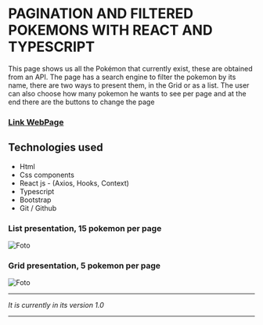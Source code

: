 # PAGINATION AND FILTERED POKEMONS WITH REACT AND TYPESCRIPT

This page shows us all the Pokémon that currently exist, these are obtained from an API. The page has a search engine to filter the pokemon by its name, there are two ways to present them, in the Grid or as a list. The user can also choose how many pokemon he wants to see per page and at the end there are the buttons to change the page
### [Link WebPage](https://stevencar2004.github.io/Pagination-Filtered_Pokemons/)

## Technologies used
- Html
- Css components
- React js - (Axios, Hooks, Context)
- Typescript
- Bootstrap
- Git / Github


### List presentation, 15 pokemon per page

![Foto](https://user-images.githubusercontent.com/66984715/143669524-6d4340a5-fc75-4875-b15a-138bf15ddd48.jpeg)

### Grid presentation, 5 pokemon per page

![Foto](https://user-images.githubusercontent.com/66984715/143669517-0b7a10bb-e81a-4022-97a4-ab52eae361e2.jpeg)

***

*It is currently in its version 1.0*

***
